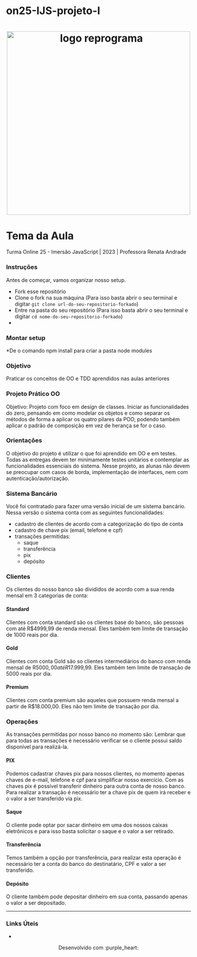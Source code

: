 # on25-IJS-projeto-I
<h1 align="center">
  <img src="assets/reprograma-fundos-claros.png" alt="logo reprograma" width="500">
</h1>

# Tema da Aula

Turma Online 25 - Imersão JavaScript | 2023 | Professora Renata Andrade

### Instruções
Antes de começar, vamos organizar nosso setup.
* Fork esse repositório 
* Clone o fork na sua máquina (Para isso basta abrir o seu terminal e digitar `git clone url-do-seu-repositorio-forkado`)
* Entre na pasta do seu repositório (Para isso basta abrir o seu terminal e digitar `cd nome-do-seu-repositorio-forkado`)
* 
### Montar setup
*De o comando npm install para criar a pasta node modules

### Objetivo
Praticar os conceitos de OO e TDD aprendidos nas aulas anteriores

### Projeto Prático OO
Objetivo: Projeto com foco em design de classes. Iniciar as funcionalidades do zero, pensando em como modelar os objetos e como separar os métodos de forma a aplicar os quatro pilares da POO, podendo também aplicar o padrão de composição em vez de herança se for o caso.

### Orientações
O objetivo do projeto é utilizar o que foi aprendido em OO e em testes. Todas as entregas devem ter minimamente testes unitários e contemplar as funcionalidades essenciais do sistema. Nesse projeto, as alunas não devem se preocupar com casos de borda, implementação de interfaces, nem com autenticação/autorização.
### Sistema Bancário

Você foi contratado para fazer uma versão inicial de um sistema bancário. Nessa versão o sistema conta com as seguintes funcionalidades:
- cadastro de clientes de acordo com a categorização do tipo de conta
- cadastro de chave pix (email, telefone e cpf)
- transações permitidas:
  - saque
  - transferência
  - pix
  - depósito

### Clientes
Os clientes do nosso banco são divididos de acordo com a sua renda mensal em 3 categorias de conta:
#### Standard
Clientes com conta standard são os clientes base do banco, são pessoas com até R$4999,99 de renda mensal. 
Eles também tem limite de transação de 1000 reais por dia.

#### Gold
Clientes com conta Gold são so clientes intermediários do banco com renda mensal de R$5000,00 até R$17.999,99. 
Eles também tem limite de transação de 5000 reais por dia.

#### Premium
Clientes com conta premium são aqueles que possuem renda mensal a partir de R$18.000,00.
Eles não tem limite de transação por dia.

### Operações
As transações permitidas por nosso banco no momento são:
Lembrar que para todas as transações é necessário verificar se o cliente possui saldo disponível para realizá-la.

#### PIX
Podemos cadastrar chaves pix para nossos clientes, no momento apenas chaves de e-mail, telefone e cpf para simplificar nosso exercício. Com as chaves pix é possível transferir dinheiro para outra conta de nosso banco. Para realizar a transação é necessário ter a chave pix de quem irá receber e o valor a ser transferido via pix.

#### Saque
O cliente pode optar por sacar dinheiro em uma dos nossos caixas eletrônicos e para isso basta solicitar o saque e o valor a ser retirado.

#### Transferência
Temos também a opção por transferência, para realizar esta operação é necessário ter a conta do banco do destinatário, CPF e valor a ser transferido.

#### Depósito
O cliente também pode depositar dinheiro em sua conta, passando apenas o valor a ser depositado.

***

### Links Úteis
* 

<p align="center">
Desenvolvido com :purple_heart:  
</p>
